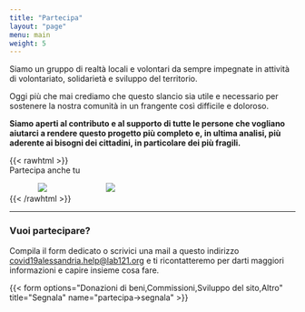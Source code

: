 ```yaml
---
title: "Partecipa"
layout: "page"
menu: main
weight: 5
---
```


Siamo un gruppo di realtà locali e volontari da sempre impegnate in attività di volontariato, solidarietà e sviluppo del territorio. 

Oggi più che mai crediamo che questo slancio sia utile e necessario per sostenere la nostra comunità in un frangente così difficile e doloroso.

**Siamo aperti al contributo e al supporto di tutte le persone che vogliano aiutarci a rendere questo progetto più completo e, in ultima analisi, più aderente ai bisogni dei cittadini, in particolare dei più fragili.**


{{< rawhtml >}}
<br/>
Partecipa anche tu
<br/>
<div align=”center”><img src="/images/foto-varie/sportelli.jpg" border=”10″ vspace=”10″ hspace="50" /> <img src="/images/foto-varie/affissioni.jpg" border=”10″ vspace=”10″ hspace="50" />
<br/>
{{< /rawhtml >}}

_____________________

### Vuoi partecipare? 

Compila il form dedicato o scrivici una mail a questo indirizzo covid19alessandria.help@lab121.org e ti ricontatteremo per darti maggiori informazioni e capire insieme cosa fare. 

{{< form options="Donazioni di beni,Commissioni,Sviluppo del sito,Altro" title="Segnala" name="partecipa->segnala" >}}
